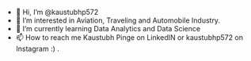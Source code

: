 - 👋 Hi, I’m @kaustubhp572
- 👀 I’m interested in Aviation, Traveling and Automobile Industry.
- 🌱 I’m currently learning Data Analytics and Data Science
- 📫 How to reach me Kaustubh Pinge on LinkedIN or kaustubhp572 on Instagram :) .

